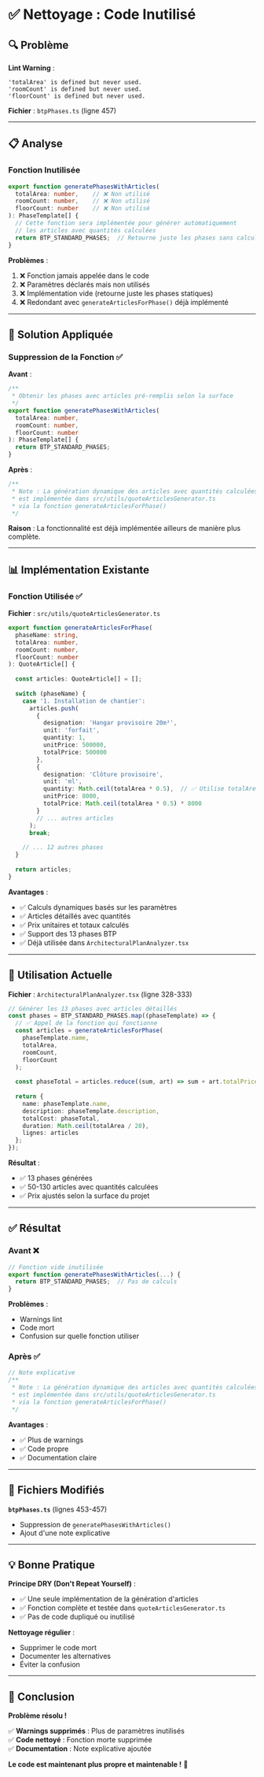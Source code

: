 # ✅ Nettoyage : Code Inutilisé

## 🔍 Problème

**Lint Warning** :
```
'totalArea' is defined but never used.
'roomCount' is defined but never used.
'floorCount' is defined but never used.
```

**Fichier** : `btpPhases.ts` (ligne 457)

---

## 📋 Analyse

### **Fonction Inutilisée**

```typescript
export function generatePhasesWithArticles(
  totalArea: number,    // ❌ Non utilisé
  roomCount: number,    // ❌ Non utilisé
  floorCount: number    // ❌ Non utilisé
): PhaseTemplate[] {
  // Cette fonction sera implémentée pour générer automatiquement
  // les articles avec quantités calculées
  return BTP_STANDARD_PHASES;  // Retourne juste les phases sans calculs
}
```

**Problèmes** :
1. ❌ Fonction jamais appelée dans le code
2. ❌ Paramètres déclarés mais non utilisés
3. ❌ Implémentation vide (retourne juste les phases statiques)
4. ❌ Redondant avec `generateArticlesForPhase()` déjà implémenté

---

## 🔧 Solution Appliquée

### **Suppression de la Fonction** ✅

**Avant** :
```typescript
/**
 * Obtenir les phases avec articles pré-remplis selon la surface
 */
export function generatePhasesWithArticles(
  totalArea: number,
  roomCount: number,
  floorCount: number
): PhaseTemplate[] {
  return BTP_STANDARD_PHASES;
}
```

**Après** :
```typescript
/**
 * Note : La génération dynamique des articles avec quantités calculées
 * est implémentée dans src/utils/quoteArticlesGenerator.ts
 * via la fonction generateArticlesForPhase()
 */
```

**Raison** : La fonctionnalité est déjà implémentée ailleurs de manière plus complète.

---

## 📊 Implémentation Existante

### **Fonction Utilisée** ✅

**Fichier** : `src/utils/quoteArticlesGenerator.ts`

```typescript
export function generateArticlesForPhase(
  phaseName: string,
  totalArea: number,
  roomCount: number,
  floorCount: number
): QuoteArticle[] {
  
  const articles: QuoteArticle[] = [];
  
  switch (phaseName) {
    case '1. Installation de chantier':
      articles.push(
        {
          designation: 'Hangar provisoire 20m²',
          unit: 'forfait',
          quantity: 1,
          unitPrice: 500000,
          totalPrice: 500000
        },
        {
          designation: 'Clôture provisoire',
          unit: 'ml',
          quantity: Math.ceil(totalArea * 0.5),  // ✅ Utilise totalArea
          unitPrice: 8000,
          totalPrice: Math.ceil(totalArea * 0.5) * 8000
        }
        // ... autres articles
      );
      break;
    
    // ... 12 autres phases
  }
  
  return articles;
}
```

**Avantages** :
- ✅ Calculs dynamiques basés sur les paramètres
- ✅ Articles détaillés avec quantités
- ✅ Prix unitaires et totaux calculés
- ✅ Support des 13 phases BTP
- ✅ Déjà utilisée dans `ArchitecturalPlanAnalyzer.tsx`

---

## 🎯 Utilisation Actuelle

**Fichier** : `ArchitecturalPlanAnalyzer.tsx` (ligne 328-333)

```typescript
// Générer les 13 phases avec articles détaillés
const phases = BTP_STANDARD_PHASES.map((phaseTemplate) => {
  // ✅ Appel de la fonction qui fonctionne
  const articles = generateArticlesForPhase(
    phaseTemplate.name,
    totalArea,
    roomCount,
    floorCount
  );
  
  const phaseTotal = articles.reduce((sum, art) => sum + art.totalPrice, 0);
  
  return {
    name: phaseTemplate.name,
    description: phaseTemplate.description,
    totalCost: phaseTotal,
    duration: Math.ceil(totalArea / 20),
    lignes: articles
  };
});
```

**Résultat** :
- ✅ 13 phases générées
- ✅ 50-130 articles avec quantités calculées
- ✅ Prix ajustés selon la surface du projet

---

## ✅ Résultat

### **Avant** ❌
```typescript
// Fonction vide inutilisée
export function generatePhasesWithArticles(...) {
  return BTP_STANDARD_PHASES;  // Pas de calculs
}
```

**Problèmes** :
- Warnings lint
- Code mort
- Confusion sur quelle fonction utiliser

### **Après** ✅
```typescript
// Note explicative
/**
 * Note : La génération dynamique des articles avec quantités calculées
 * est implémentée dans src/utils/quoteArticlesGenerator.ts
 * via la fonction generateArticlesForPhase()
 */
```

**Avantages** :
- ✅ Plus de warnings
- ✅ Code propre
- ✅ Documentation claire

---

## 📝 Fichiers Modifiés

**`btpPhases.ts`** (lignes 453-457)
- Suppression de `generatePhasesWithArticles()`
- Ajout d'une note explicative

---

## 💡 Bonne Pratique

**Principe DRY (Don't Repeat Yourself)** :
- ✅ Une seule implémentation de la génération d'articles
- ✅ Fonction complète et testée dans `quoteArticlesGenerator.ts`
- ✅ Pas de code dupliqué ou inutilisé

**Nettoyage régulier** :
- Supprimer le code mort
- Documenter les alternatives
- Éviter la confusion

---

## 🎉 Conclusion

**Problème résolu !**

✅ **Warnings supprimés** : Plus de paramètres inutilisés  
✅ **Code nettoyé** : Fonction morte supprimée  
✅ **Documentation** : Note explicative ajoutée  

**Le code est maintenant plus propre et maintenable !** 🎉
